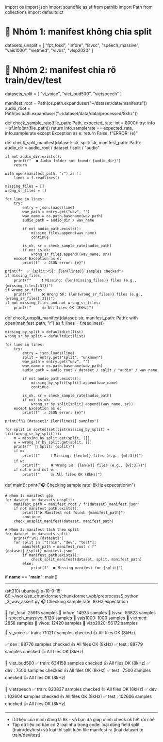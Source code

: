 import os
import json
import soundfile as sf
from pathlib import Path
from collections import defaultdict

# 🔹 Nhóm 1: manifest không chia split
datasets_unsplit = [
    "fpt_fosd", "infore", "lsvsc", "speech_massive", "vais1000",
    "vietmed", "vivos", "vlsp2020"
]

# 🔹 Nhóm 2: manifest chia rõ train/dev/test
datasets_split = [
    "vi_voice", "viet_bud500", "vietspeech"
]

manifest_root = Path(os.path.expanduser("~/dataset/data/manifests"))
audio_root = Path(os.path.expanduser("~/dataset/data/data/processed/8khz"))

def check_sample_rate(file_path: Path, expected_rate: int = 8000):
    try:
        info = sf.info(str(file_path))
        return info.samplerate == expected_rate, info.samplerate
    except Exception as e:
        return False, f"ERROR: {e}"

def check_split_manifest(dataset: str, split: str, manifest_path: Path):
    audio_dir = audio_root / dataset / split / "audio"

    if not audio_dir.exists():
        print(f"  ❌ Audio folder not found: {audio_dir}")
        return

    with open(manifest_path, "r") as f:
        lines = f.readlines()

    missing_files = []
    wrong_sr_files = []

    for line in lines:
        try:
            entry = json.loads(line)
            wav_path = entry.get("wav", "")
            wav_name = os.path.basename(wav_path)
            audio_path = audio_dir / wav_name

            if not audio_path.exists():
                missing_files.append(wav_name)
                continue

            is_ok, sr = check_sample_rate(audio_path)
            if not is_ok:
                wrong_sr_files.append((wav_name, sr))
        except Exception as e:
            print(f"  ⚠️ JSON error: {e}")

    print(f"  ✅ {split:<5}: {len(lines)} samples checked")
    if missing_files:
        print(f"     ❗ Missing: {len(missing_files)} files (e.g., {missing_files[:3]})")
    if wrong_sr_files:
        print(f"     ❌ Wrong SR: {len(wrong_sr_files)} files (e.g., {wrong_sr_files[:3]})")
    if not missing_files and not wrong_sr_files:
        print(f"     👍 All files OK (8kHz)")

def check_unsplit_manifest(dataset: str, manifest_path: Path):
    with open(manifest_path, "r") as f:
        lines = f.readlines()

    missing_by_split = defaultdict(list)
    wrong_sr_by_split = defaultdict(list)

    for line in lines:
        try:
            entry = json.loads(line)
            split = entry.get("split", "unknown")
            wav_path = entry.get("wav", "")
            wav_name = os.path.basename(wav_path)
            audio_path = audio_root / dataset / split / "audio" / wav_name

            if not audio_path.exists():
                missing_by_split[split].append(wav_name)
                continue

            is_ok, sr = check_sample_rate(audio_path)
            if not is_ok:
                wrong_sr_by_split[split].append((wav_name, sr))
        except Exception as e:
            print(f"  ⚠️ JSON error: {e}")

    print(f"📁 {dataset}: {len(lines)} samples")

    for split in sorted(set(list(missing_by_split) + list(wrong_sr_by_split))):
        m = missing_by_split.get(split, [])
        w = wrong_sr_by_split.get(split, [])
        print(f"  🔸 Split: {split}")
        if m:
            print(f"     ❗ Missing: {len(m)} files (e.g., {m[:3]})")
        if w:
            print(f"     ❌ Wrong SR: {len(w)} files (e.g., {w[:3]})")
        if not m and not w:
            print(f"     👍 All files OK (8kHz)")

def main():
    print("🎧 Checking sample rate: 8kHz expectation\n")

    # Nhóm 1: manifest gộp
    for dataset in datasets_unsplit:
        manifest_path = manifest_root / f"{dataset}_manifest.json"
        if not manifest_path.exists():
            print(f"❌ Manifest not found: {manifest_path}")
            continue
        check_unsplit_manifest(dataset, manifest_path)

    # Nhóm 2: manifest tách theo split
    for dataset in datasets_split:
        print(f"\n📁 {dataset}")
        for split in ["train", "dev", "test"]:
            manifest_path = manifest_root / f"{dataset}_{split}_manifest.json"
            if manifest_path.exists():
                check_split_manifest(dataset, split, manifest_path)
            else:
                print(f"  ❌ Missing manifest for {split}")

if __name__ == "__main__":
    main()

-------------------------

(stt310) ubuntu@ip-10-0-15-60:~/work/stt_chunkformer/chunkformer_vpb/preprocess$ python _3_wav_assert.py 
🎧 Checking sample rate: 8kHz expectation

📁 fpt_fosd: 25915 samples
📁 infore: 14935 samples
📁 lsvsc: 56823 samples
📁 speech_massive: 5120 samples
📁 vais1000: 1000 samples
📁 vietmed: 2858 samples
📁 vivos: 12420 samples
📁 vlsp2020: 56172 samples

📁 vi_voice
  ✅ train: 710217 samples checked
     👍 All files OK (8kHz)


  ✅ dev  : 88776 samples checked
     👍 All files OK (8kHz)
  ✅ test : 88779 samples checked
     👍 All files OK (8kHz)

📁 viet_bud500
  ✅ train: 634158 samples checked
     👍 All files OK (8kHz)
  ✅ dev  : 7500 samples checked
     👍 All files OK (8kHz)
  ✅ test : 7500 samples checked
     👍 All files OK (8kHz)

📁 vietspeech
  ✅ train: 820837 samples checked
     👍 All files OK (8kHz)
  ✅ dev  : 102604 samples checked
     👍 All files OK (8kHz)
  ✅ test : 102606 samples checked
     👍 All files OK (8kHz)

-------------------------

- Dữ liệu của mình đang là 8k - và bạn đã giúp mình check ok hết rồi nhé 
- Tập dữ liệu cơ bản có 2 loại như trong code: loại dùng field split (train/dev/test) và loại thì split luôn file manifest ra (loại dataset to train/dev/test) 

